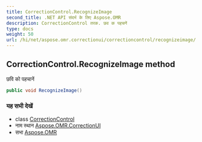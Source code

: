 ```yaml
---
title: CorrectionControl.RecognizeImage
second_title: .NET API संदर्भ के लिए Aspose.OMR
description: CorrectionControl तरक. छव क पहचनें
type: docs
weight: 50
url: /hi/net/aspose.omr.correctionui/correctioncontrol/recognizeimage/
---
```

## CorrectionControl.RecognizeImage method

छवि को पहचानें

```csharp
public void RecognizeImage()
```

### यह सभी देखें

* class [CorrectionControl](../)
* नाम स्थान [Aspose.OMR.CorrectionUI](../../correctioncontrol/)
* सभा [Aspose.OMR](../../../)


